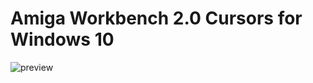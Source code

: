 # Amiga Workbench 2.0 Cursors for Windows 10

![preview](https://user-images.githubusercontent.com/45124675/70382037-eef66700-195d-11ea-8652-cfefed8dccc6.png)
